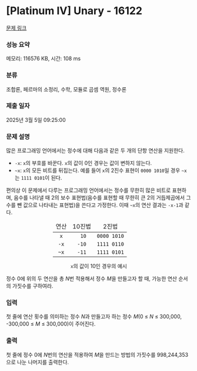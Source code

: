 # [Platinum IV] Unary - 16122 

[문제 링크](https://www.acmicpc.net/problem/16122) 

### 성능 요약

메모리: 116576 KB, 시간: 108 ms

### 분류

조합론, 페르마의 소정리, 수학, 모듈로 곱셈 역원, 정수론

### 제출 일자

2025년 3월 5일 09:25:00

### 문제 설명

<p>많은 프로그래밍 언어에서는 정수에 대해 다음과 같은 두 개의 단항 연산을 지원한다.</p>

<ul>
	<li><code>-x</code>: <code>x</code>의 부호를 바꾼다. <code>x</code>의 값이 0인 경우는 값이 변하지 않는다.</li>
	<li><code>~x</code>: <code>x</code>의 모든 비트를 뒤집는다. 예를 들어 <code>x</code>의 2진수 표현이 <code>0000 1010</code>일 경우 <code>~x</code>는 <code>1111 0101</code>이 된다.</li>
</ul>

<p>편의상 이 문제에서 다루는 프로그래밍 언어에서는 정수를 무한히 많은 비트로 표현하며, 음수를 나타낼 때 2의 보수 표현법(음수를 표현할 때 무한히 큰 2의 거듭제곱에서 그 수를 뺀 값으로 나타내는 표현법)을 쓴다고 가정한다. 이때 <code>~x</code>의 연산 결과는 <code>-x-1</code>과 같다.</p>

<table cellpadding="0" cellspacing="0" class="table table-bordered" style="width: 250px; margin: 0 auto;">
	<thead>
		<tr>
			<td style="text-align: center;">연산</td>
			<td style="text-align: center;">10진법</td>
			<td style="text-align: center;">2진법</td>
		</tr>
	</thead>
	<tbody>
		<tr>
			<td style="text-align: center;"><code>x</code></td>
			<td style="text-align: center;"><code style="margin-left: 1.07ex;">10</code></td>
			<td style="text-align: center;"><code>0000 1010</code></td>
		</tr>
		<tr>
			<td style="text-align: center;"><code>-x</code></td>
			<td style="text-align: center"><code>-10</code></td>
			<td style="text-align: center;"><code>1111 0110</code></td>
		</tr>
		<tr>
			<td style="text-align: center;"><code>~x</code></td>
			<td style="text-align: center;"><code>-11</code></td>
			<td style="text-align: center;"><code>1111 0101</code></td>
		</tr>
	</tbody>
</table>

<p style="text-align: center;"><code>x</code>의 값이 10인 경우의 예시</p>

<p>정수 0에 위의 두 연산을 총 <em>N</em>번 적용해서 정수 <em>M</em>을 만들고자 할 때, 가능한 연산 순서의 가짓수를 구하여라.</p>

### 입력 

 <p>첫 줄에 연산 횟수를 의미하는 정수 <em>N</em>과 만들고자 하는 정수 <em>M</em>(0 ≤ <em>N</em> ≤ 300,000, -300,000 ≤ <em>M</em> ≤ 300,000)이 주어진다.</p>

### 출력 

 <p>첫 줄에 정수 0에 <em>N</em>번의 연산을 적용하여 <em>M</em>을 만드는 방법의 가짓수를 998,244,353으로 나눈 나머지를 출력한다.</p>

